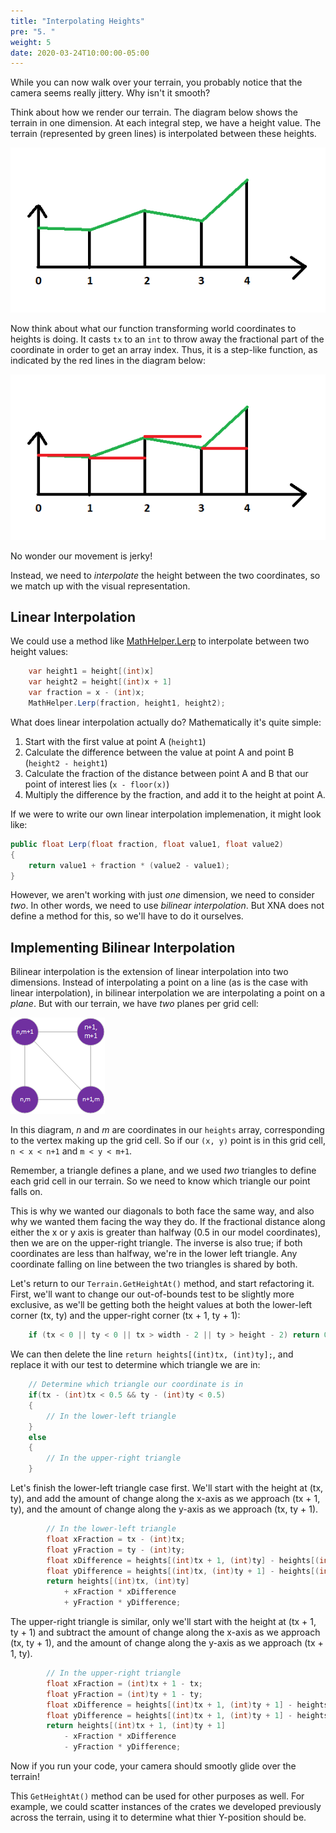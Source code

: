 ```yaml
---
title: "Interpolating Heights"
pre: "5. "
weight: 5
date: 2020-03-24T10:00:00-05:00
---
```


While you can now walk over your terrain, you probably notice that the camera seems really jittery.  Why isn't it smooth?  

Think about how we render our terrain.  The diagram below shows the terrain in one dimension.  At each integral step, we have a height value.  The terrain (represented by green lines) is interpolated between these heights.

![The terrain as rendered](/images/heightmap-terrain-5.1.png)

Now think about what our function transforming world coordinates to heights is doing.  It casts `tx` to an `int` to throw away the fractional part of the coordinate in order to get an array index.  Thus, it is a step-like function, as indicated by the red lines in the diagram below:

![The current height function](/images/heightmap-terrain-5.2.png)

No wonder our movement is jerky!  

Instead, we need to _interpolate_ the height between the two coordinates, so we match up with the visual representation.

## Linear Interpolation

We could use a method like [MathHelper.Lerp](https://www.monogame.net/documentation/?page=M_Microsoft_Xna_Framework_MathHelper_Lerp) to interpolate between two height values:

```csharp 
    var height1 = height[(int)x]
    var height2 = height[(int)x + 1]
    var fraction = x - (int)x;
    MathHelper.Lerp(fraction, height1, height2);
``` 

What does linear interpolation actually do?  Mathematically it's quite simple:

1. Start with the first value at point A (`height1`)
2. Calculate the difference between the value at point A and point B (`height2 - height1`)
3. Calculate the fraction of the distance between point A and B that  our point of interest lies (`x - floor(x)`)
4. Multiply the difference by the fraction, and add it to the height at point A.

If we were to write our own linear interpolation implemenation, it might look like:

```csharp 
public float Lerp(float fraction, float value1, float value2) 
{
    return value1 + fraction * (value2 - value1);
}
```

However, we aren't working with just _one_ dimension, we need to consider _two_.  In other words, we need to use _bilinear interpolation_.  But XNA does not define a method for this, so we'll have to do it ourselves.

## Implementing Bilinear Interpolation

Bilinear interpolation is the extension of linear interpolation into two dimensions.  Instead of interpolating a point on a line (as is the case with linear interpolation), in bilinear interpolation we are interpolating a point on a _plane_.  But with our terrain, we have _two_ planes per grid cell:

![Terrain triangles](/images/heightmap-terrain-5.3.png)

In this diagram, _n_ and _m_ are coordinates in our `heights` array, corresponding to the vertex making up the grid cell.  So if our `(x, y)` point is in this grid cell,  `n < x < n+1` and `m < y < m+1`.

Remember, a triangle defines a plane, and we used _two_ triangles to define each grid cell in our terrain.  So we need to know which triangle our point falls on.  

This is why we wanted our diagonals to both face the same way, and also why we wanted them facing the way they do.  If the fractional distance along either the x or y axis is greater than halfway (0.5 in our model coordinates), then we are on the upper-right triangle. The inverse is also true; if both coordinates are less than halfway, we're in the lower left triangle.  Any coordinate falling on line between the two triangles is shared by both.
 
Let's return to our `Terrain.GetHeightAt()` method, and start refactoring it.  First, we'll want to change our out-of-bounds test to be slightly more exclusive, as we'll be getting both the height values at both the lower-left corner (tx, ty) and the upper-right corner (tx + 1, ty + 1):

```csharp
    if (tx < 0 || ty < 0 || tx > width - 2 || ty > height - 2) return 0;
```

We can then delete the line `return heights[(int)tx, (int)ty];`, and replace it with our test to determine which triangle we are in:

```csharp 
    // Determine which triangle our coordinate is in
    if(tx - (int)tx < 0.5 && ty - (int)ty < 0.5)
    {
        // In the lower-left triangle
    } 
    else
    {
        // In the upper-right triangle
    }
```

Let's finish the lower-left triangle case first.  We'll start with the height at (tx, ty), and add the amount of change along the x-axis as we approach (tx + 1, ty), and the amount of change along the y-axis as we approach (tx, ty + 1).

```csharp
        // In the lower-left triangle
        float xFraction = tx - (int)tx;
        float yFraction = ty - (int)ty; 
        float xDifference = heights[(int)tx + 1, (int)ty] - heights[(int)tx, (int)ty];
        float yDifference = heights[(int)tx, (int)ty + 1] - heights[(int)tx, (int)ty];
        return heights[(int)tx, (int)ty]
            + xFraction * xDifference
            + yFraction * yDifference;
```

The upper-right triangle is similar, only we'll start with the height at (tx + 1, ty + 1) and subtract the amount of change along the x-axis as we approach (tx, ty + 1), and the amount of change along the y-axis as we approach (tx + 1, ty).  

```csharp
        // In the upper-right triangle
        float xFraction = (int)tx + 1 - tx;
        float yFraction = (int)ty + 1 - ty;
        float xDifference = heights[(int)tx + 1, (int)ty + 1] - heights[(int)tx, (int)ty + 1];
        float yDifference = heights[(int)tx + 1, (int)ty + 1] - heights[(int)tx + 1, (int)ty];
        return heights[(int)tx + 1, (int)ty + 1]
            - xFraction * xDifference
            - yFraction * yDifference;
```

Now if you run your code, your camera should smootly glide over the terrain!

This `GetHeightAt()` method can be used for other purposes as well.  For example, we could scatter instances of the crates we developed previously across the terrain, using it to determine what thier Y-position should be.